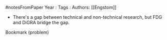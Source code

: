 #notesFromPaper
Year   :
Tags   :
Authors: [[Engstom]]

 - There's a gap between technical and non-technical research, but FDG and DiGRA bridge the gap.

Bookmark (problem)
